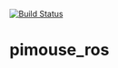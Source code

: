 [![Build Status](https://travis-ci.org/Naruzo/pimouse_ros.svg?branch=master)](https://travis-ci.org/Naruzo/pimouse_ros)

# pimouse_ros
